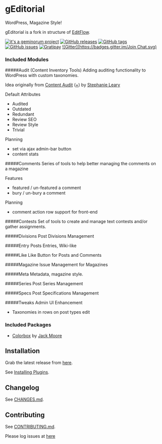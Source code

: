 # gEditorial

WordPress, Magazine Style!

gEditorial is a fork in structure of [EditFlow](http://editflow.org/).

[![it's a geminorum project](http://img.shields.io/badge/it's_a-geminorum_project-lightgrey.svg?style=flat)](http://geminorum.ir/)
[![GitHub releases](https://img.shields.io/github/release/geminorum/geditorial.svg?style=flat)](https://github.com/geminorum/geditorial/releases)
[![GitHub tags](https://img.shields.io/github/tag/geminorum/geditorial.svg?style=flat)](https://github.com/geminorum/geditorial/tags)
[![GitHub issues](https://img.shields.io/github/issues/geminorum/geditorial.svg?style=flat)](https://github.com/geminorum/geditorial/issues)
[![Gratipay](http://img.shields.io/gratipay/geminorum.svg?style=flat)](https://gratipay.com/geminorum/)
[![Gitter](https://badges.gitter.im/Join Chat.svg)](https://gitter.im/geminorum/geditorial?utm_source=badge&utm_medium=badge&utm_campaign=pr-badge)

### Included Modules
#####Audit (Content Inventory Tools)
Adding auditing functionality to WordPress with custom taxonomies.

Idea originally from [Content Audit](http://stephanieleary.com/code/wordpress/content-audit/) ([+](http://www.adaptivepath.com/ideas/doing-content-inventory/)) by [Stephanie Leary](https://profiles.wordpress.org/sillybean)

Default Attributes
* Audited
* Outdated
* Redundant
* Review SEO
* Review Style
* Trivial

Planning
- set via ajax admin-bar button
- content stats

#####Comments
Series of tools to help better managing the comments on a magazine

Features
* featured / un-featured a comment
* bury / un-bury a comment

Planning
- comment action row support for front-end

#####Contests
Set of tools to create and manage text contests and/or gather assignments.

#####Divisions
Post Divisions Management

#####Entry
Posts Entries, Wiki-like

#####Like
Like Button for Posts and Comments

#####Magazine
Issue Management for Magazines

#####Meta
Metadata, magazine style.

#####Series
Post Series Management

#####Specs
Post Specifications Management

#####Tweaks
Admin UI Enhancement

* Taxonomies in rows on post types edit

### Included Packages

* [Colorbox](http://jacklmoore.com/colorbox/) by [Jack Moore](http://github.com/jackmoore)

## Installation

Grab the latest release from [here](https://github.com/geminorum/geditorial/releases).

See [Installing Plugins](http://codex.wordpress.org/Managing_Plugins#Installing_Plugins).

## Changelog

See [CHANGES.md](CHANGES.md).

## Contributing

See [CONTRIBUTING.md](CONTRIBUTING.md).

Please log issues at [here](https://github.com/geminorum/geditorial/issues)

